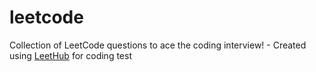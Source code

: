 # leetcode
Collection of LeetCode questions to ace the coding interview! - Created using [LeetHub](https://github.com/QasimWani/LeetHub)
for coding test

